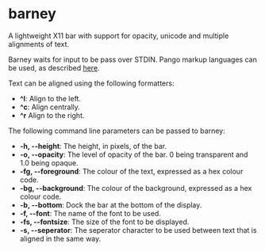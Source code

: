 barney
======

A lightweight X11 bar with support for opacity, unicode and multiple alignments of text.

Barney waits for input to be pass over STDIN. Pango markup languages can be used, as described [here](http://www.pygtk.org/docs/pygtk/pango-markup-language.html).

Text can be aligned using the following formatters:
- **^l**: Align to the left.
- **^c**: Align centrally.
- **^r** Align to the right.

The following command line parameters can be passed to barney:
* **-h, --height**: The height, in pixels, of the bar.
* **-o, --opacity**: The level of opacity of the bar. 0 being transparent and 1.0 being opaque.
* **-fg, --foreground**: The colour of the text, expressed as a hex colour code.
* **-bg, --background**: The colour of the background, expressed as a hex colour code.
* **-b, --bottom**: Dock the bar at the bottom of the display.
* **-f, --font**: The name of the font to be used.
* **-fs, --fontsize**: The size of the font to be displayed.
* **-s, --seperator**: The seperator character to be used between text that is aligned in the same way.
